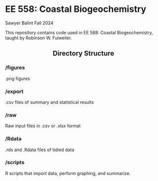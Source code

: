 EE 558: Coastal Biogeochemistry
================
Sawyer Balint
Fall 2024

This repository contains code used in EE 588: Coastal Biogeochemistry,
taught by Robinson W. Fulweiler.

<center>
<h2>
Directory Structure
</h2>
</center>
<h3>
/figures
</h3>

.png figures

<h3>
/export
</h3>

.csv files of summary and statistical results

<h3>
/raw
</h3>

Raw input files in .csv or .xlsx format

<h3>
/Rdata
</h3>

.rds and .Rdata files of tidied data

<h3>
/scripts
</h3>

R scripts that import data, perform graphing, and summarize.
